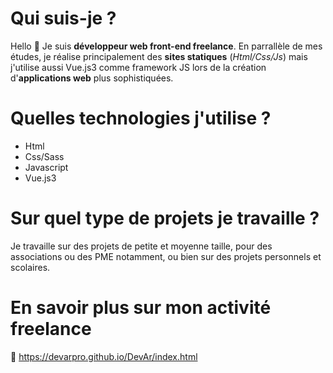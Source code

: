 # Qui suis-je ?

Hello 👋 Je suis **développeur web front-end freelance**. En parrallèle de mes études, je réalise principalement des **sites statiques** (*Html/Css/Js*) mais j'utilise aussi Vue.js3 comme framework JS lors de la création d'**applications web** plus sophistiquées. 

# Quelles technologies j'utilise ?

- Html
- Css/Sass
- Javascript
- Vue.js3

# Sur quel type de projets je travaille ?

Je travaille sur des projets de petite et moyenne taille, pour des associations ou des PME notamment, ou bien sur des projets personnels et scolaires. 

# En savoir plus sur mon activité freelance

🔗 https://devarpro.github.io/DevAr/index.html

<!--
**DevArPro/DevArPro** is a ✨ _special_ ✨ repository because its `README.md` (this file) appears on your GitHub profile.

Here are some ideas to get you started:

- 🔭 I’m currently working on ...
- 🌱 I’m currently learning ...
- 👯 I’m looking to collaborate on ...
- 🤔 I’m looking for help with ...
- 💬 Ask me about ...
- 📫 How to reach me: ...
- 😄 Pronouns: ...
- ⚡ Fun fact: ...
-->
